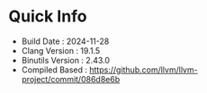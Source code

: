 # Quick Info
* Build Date : 2024-11-28
* Clang Version : 19.1.5
* Binutils Version : 2.43.0
* Compiled Based : https://github.com/llvm/llvm-project/commit/086d8e6b

